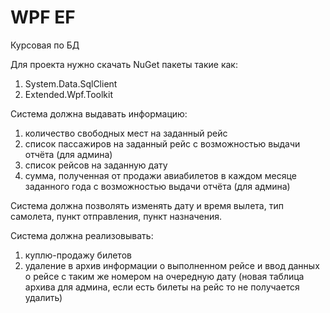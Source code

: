 # WPF EF
Курсовая по БД

Для проекта нужно скачать NuGet пакеты такие как:
1) System.Data.SqlClient
2) Extended.Wpf.Toolkit

Система должна выдавать информацию:
1) количество свободных мест на заданный рейс 
2) список пассажиров на заданный рейс с возможностью выдачи отчёта (для админа)
3) список рейсов на заданную дату
4) сумма, полученная от продажи авиабилетов в каждом месяце заданного года с возможностью выдачи отчёта (для админа)

Система должна позволять изменять дату и время вылета, тип самолета, пункт отправления, пункт назначения.

Система должна реализовывать:
1) куплю-продажу билетов
2) удаление в архив информации о выполненном рейсе и ввод данных о рейсе с таким же номером на очередную дату (новая таблица архива для админа, если есть билеты на рейс то не получается удалить)
